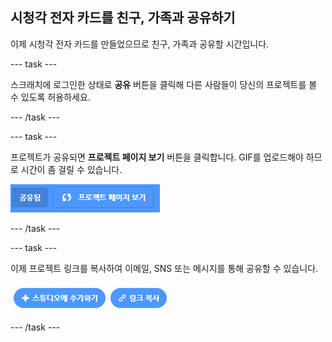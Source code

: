 ## 시청각 전자 카드를 친구, 가족과 공유하기

이제 시청각 전자 카드를 만들었으므로 친구, 가족과 공유할 시간입니다.

--- task ---

스크래치에 로그인한 상태로 **공유** 버튼을 클릭해 다른 사람들이 당신의 프로젝트를 볼 수 있도록 허용하세요.

--- /task ---

--- task ---

프로젝트가 공유되면 **프로젝트 페이지 보기** 버튼을 클릭합니다. GIF를 업로드해야 하므로 시간이 좀 걸릴 수 있습니다.

![프로젝트 페이지 버튼을 보여주는 이미지](images/projects-page.png)

--- /task ---

--- task ---

이제 프로젝트 링크를 복사하여 이메일, SNS 또는 메시지를 통해 공유할 수 있습니다.

![링크 복사 버튼을 보여주는 이미지](images/copy-link.png)

--- /task ---



